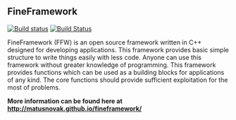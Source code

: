 FineFramework
-------------

[![Build status](https://ci.appveyor.com/api/projects/status/4kdgp457xvcklvt2?svg=true)](https://ci.appveyor.com/project/matusnovak/fineframework) [![Build Status](https://travis-ci.org/matusnovak/fineframework.svg?branch=master)](https://travis-ci.org/matusnovak/fineframework)

FineFramework (FFW) is an open source framework written in C++ designed for developing applications. This framework provides basic simple structure to write things easily with less code. Anyone can use this framework without greater knowledge of programming. This framework provides functions which can be used as a building blocks for applications of any kind. The core functions should provide sufficient exploitation for the most of problems.

**More information can be found here at <http://matusnovak.github.io/fineframework/>**